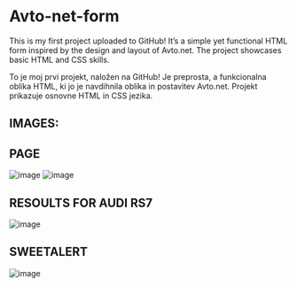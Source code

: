 <h1>Avto-net-form</h1>
This is my first project uploaded to GitHub! It’s a simple yet functional HTML form inspired by the design and layout of Avto.net. The project showcases basic HTML and CSS skills.

To je moj prvi projekt, naložen na GitHub! Je preprosta, a funkcionalna oblika HTML, ki jo je navdihnila oblika in postavitev Avto.net. Projekt prikazuje osnovne HTML in CSS jezika.

<h2>IMAGES:</h2>

<h2>PAGE</h2>

![image](https://github.com/user-attachments/assets/55580ddd-f8e2-4909-b2dd-7694b879f4a8)
![image](https://github.com/user-attachments/assets/e3019085-fa66-4eb9-8726-774eded48a36)

<h2>RESOULTS FOR AUDI RS7</h2>

![image](https://github.com/user-attachments/assets/923996b2-8691-4326-8b47-74d6f6c7193c)

<h2>SWEETALERT</h2>

![image](https://github.com/user-attachments/assets/71be4609-6c89-4a59-95d8-05b3fde21cbe)
